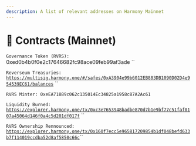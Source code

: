```yaml
---
description: A list of relevant addresses on Harmony Mainnet
---
```


# 🎫 Contracts (Mainnet)

`Governance Token (RVRS):` 0xed0b4b0f0e2c17646682fc98ace09feb99af3ade ``&#x20;

`Reverseum Treasuries:` [`https://multisig.harmony.one/#/safes/0xA3904e99b6012EB883DB1090D02D4e954539EC61/balances`](https://multisig.harmony.one/#/safes/0xA3904e99b6012EB883DB1090D02D4e954539EC61/balances) ``&#x20;

`RVRS Minter: 0xeEA71889c062c135014Ec34825a1958c87A2Ac61`&#x20;

`Liquidity Burned:` [`https://explorer.harmony.one/tx/0xc3e7653948badbe870d7b1e9bf77c51faf0107a45064d146f0a4c5d201df017f`](https://explorer.harmony.one/tx/0xc3e7653948badbe870d7b1e9bf77c51faf0107a45064d146f0a4c5d201df017f) ``&#x20;

`RVRS Ownership Rennounced:` [`https://explorer.harmony.one/tx/0x160f7ecc5e965817209854b1df048befd633b7f114019ccdba52d8af5850c66c`](https://explorer.harmony.one/tx/0x160f7ecc5e965817209854b1df048befd633b7f114019ccdba52d8af5850c66c)``
